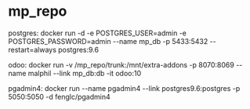 # mp_repo

postgres:
docker run -d -e POSTGRES_USER=admin -e POSTGRES_PASSWORD=admin --name mp_db -p 5433:5432 --restart=always postgres:9.6

odoo:
docker run -v /mp_repo/trunk:/mnt/extra-addons  -p 8070:8069 --name malphil --link mp_db:db -it odoo:10

pgadmin4:
docker run --name pgadmin4 --link postgres9.6:postgres -p 5050:5050 -d fenglc/pgadmin4